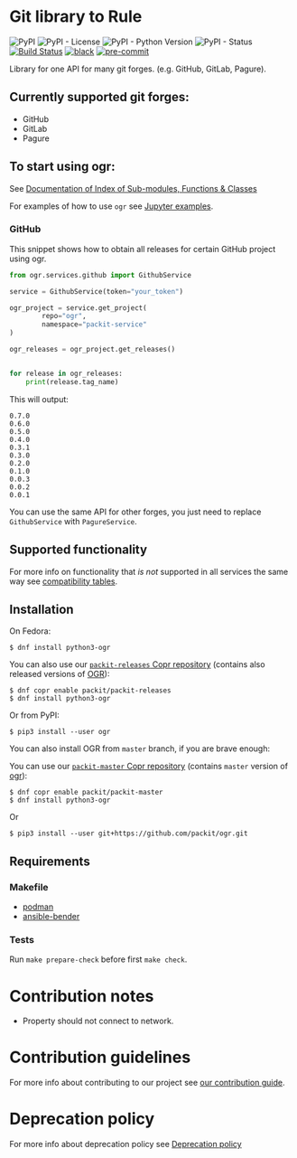 # Git library to Rule

![PyPI](https://img.shields.io/pypi/v/ogr.svg)
![PyPI - License](https://img.shields.io/pypi/l/ogr.svg)
![PyPI - Python Version](https://img.shields.io/pypi/pyversions/ogr.svg)
![PyPI - Status](https://img.shields.io/pypi/status/ogr.svg)
[![Build Status](https://zuul-ci.org/gated.svg)](https://softwarefactory-project.io/zuul/t/local/builds?project=packit-service/ogr)
[![black](https://img.shields.io/badge/code%20style-black-000000.svg)](https://github.com/psf/black)
[![pre-commit](https://img.shields.io/badge/pre--commit-enabled-brightgreen?logo=pre-commit&logoColor=white)](https://github.com/pre-commit/pre-commit)

Library for one API for many git forges. (e.g. GitHub, GitLab, Pagure).

## Currently supported git forges:

- GitHub
- GitLab
- Pagure

## To start using ogr:

See [Documentation of Index of Sub-modules, Functions & Classes](https://packit.github.io/ogr)

For examples of how to use `ogr` see [Jupyter examples](examples).

### GitHub

This snippet shows how to obtain all releases for certain GitHub project using ogr.

```python
from ogr.services.github import GithubService

service = GithubService(token="your_token")

ogr_project = service.get_project(
        repo="ogr",
        namespace="packit-service"
)

ogr_releases = ogr_project.get_releases()


for release in ogr_releases:
    print(release.tag_name)
```

This will output:

```
0.7.0
0.6.0
0.5.0
0.4.0
0.3.1
0.3.0
0.2.0
0.1.0
0.0.3
0.0.2
0.0.1
```

You can use the same API for other forges, you just need to replace `GithubService` with `PagureService`.

## Supported functionality

For more info on functionality that _is not_ supported in all services the same way
see [compatibility tables](COMPATIBILITY.md).

## Installation

On Fedora:

```
$ dnf install python3-ogr
```

You can also use our [`packit-releases` Copr repository](https://copr.fedorainfracloud.org/coprs/packit/packit-releases/)
(contains also released versions of [OGR](https://github.com/packit/ogr)):

```
$ dnf copr enable packit/packit-releases
$ dnf install python3-ogr
```

Or from PyPI:

```
$ pip3 install --user ogr
```

You can also install OGR from `master` branch, if you are brave enough:

You can use our [`packit-master` Copr repository](https://copr.fedorainfracloud.org/coprs/packit/packit-master/)
(contains `master` version of [ogr](https://github.com/packit/ogr)):

```
$ dnf copr enable packit/packit-master
$ dnf install python3-ogr
```

Or

```
$ pip3 install --user git+https://github.com/packit/ogr.git
```

## Requirements

### Makefile

- [podman](https://github.com/containers/libpod)
- [ansible-bender](https://pypi.org/project/ansible-bender)

### Tests

Run `make prepare-check` before first `make check`.

# Contribution notes

- Property should not connect to network.

# Contribution guidelines

For more info about contributing to our project see [our contribution guide](/CONTRIBUTING.md).

# Deprecation policy

For more info about deprecation policy see [Deprecation policy](https://github.com/packit/research/tree/master/deprecation)
